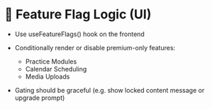 # 🎨 Feature Flag Logic (UI)

- Use useFeatureFlags() hook on the frontend
- Conditionally render or disable premium-only features:
  - Practice Modules
  - Calendar Scheduling
  - Media Uploads

- Gating should be graceful (e.g. show locked content message or upgrade prompt)
